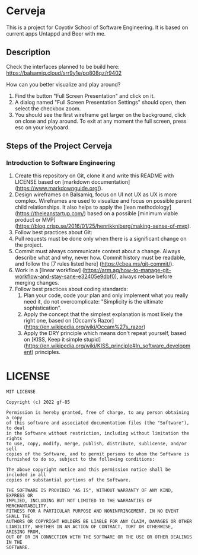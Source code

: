 # Cerveja

This is a project for Coyotiv School of Software Engineering.
It is based on current apps Untappd and Beer with me. 


## Description

Check the interfaces planned to be build here: https://balsamiq.cloud/srr9y1e/pq808qz/r9402

How can you better visualize and play around?
1. Find the button "Full Screen Presentation" and click on it.
2. A dialog named "Full Screen Presentation Settings" should open, then select the checkbox zoom.
3. You should see the first wireframe get larger on the background, click on close and play around.
To exit at any moment the full screen, press esc on your keyboard.

## Steps of the Project Cerveja

### Introduction to Software Engineering
1. Create this repository on Git, clone it and write this README  with LICENSE based on [markdown documentation] (https://www.markdownguide.org/).
2. Design wireframes on Balsamiq, focus on UI not UX as UX is more complex. Wireframes are used to visualize and focus on possible parent child relationships. It also helps to apply the [lean methodology] (https://theleanstartup.com/) based on a possible [minimum viable product or MVP] (https://blog.crisp.se/2016/01/25/henrikkniberg/making-sense-of-mvp).
3. Follow best practices about Git:
  1. Pull requests must be done only when there is a significant change on the project.
  2. Commit must always communicate context about a change. Always describe what and why, never how. Commit history must be readable, and follow the [7 rules listed here] (https://cbea.ms/git-commit/).
  3. Work in a [linear workflow] (https://arm.ag/how-to-manage-git-workflow-and-stay-sane-e32405e9dbf0), always rebase before merging changes.
4. Follow best practices about coding standards:
    1. Plan your code, code your plan and only implement what you really need it, do not overcomplicate: "Simplicity is the ultimate sophistication".
    2. Apply the concept that the simplest explanation is most likely the right one, based on [Occam's Razor] (https://en.wikipedia.org/wiki/Occam%27s_razor)
    3. Apply the DRY principle which means don't repeat yourself, based on [KISS, Keep it simple stupid] (https://en.wikipedia.org/wiki/KISS_principle#In_software_development) principles.
# LICENSE
```
MIT LICENSE

Copyright (c) 2022 gf-85

Permission is hereby granted, free of charge, to any person obtaining a copy
of this software and associated documentation files (the "Software"), to deal
in the Software without restriction, including without limitation the rights
to use, copy, modify, merge, publish, distribute, sublicense, and/or sell
copies of the Software, and to permit persons to whom the Software is
furnished to do so, subject to the following conditions:

The above copyright notice and this permission notice shall be included in all
copies or substantial portions of the Software.

THE SOFTWARE IS PROVIDED "AS IS", WITHOUT WARRANTY OF ANY KIND, EXPRESS OR
IMPLIED, INCLUDING BUT NOT LIMITED TO THE WARRANTIES OF MERCHANTABILITY,
FITNESS FOR A PARTICULAR PURPOSE AND NONINFRINGEMENT. IN NO EVENT SHALL THE
AUTHORS OR COPYRIGHT HOLDERS BE LIABLE FOR ANY CLAIM, DAMAGES OR OTHER
LIABILITY, WHETHER IN AN ACTION OF CONTRACT, TORT OR OTHERWISE, ARISING FROM,
OUT OF OR IN CONNECTION WITH THE SOFTWARE OR THE USE OR OTHER DEALINGS IN THE
SOFTWARE.
```

